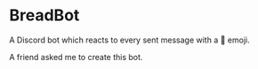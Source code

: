 # BreadBot
A Discord bot which reacts to every sent message with a :bread: emoji.

A friend asked me to create this bot.
